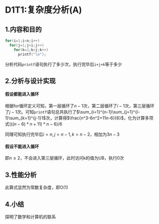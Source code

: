 # D1T1:复杂度分析(A)

## 1.内容和目的 

```cpp
for(i=1;i<n;i++)
  for(j=1;j<i;j++)
    for(k=1;k<j;k++)
      printf("\n");
```
分析代码`printf`语句执行了多少次，执行完毕后`i+j+k`等于多少

## 2.分析与设计实现

#### 假设都能进入循环

根据for循环定义可知，第一层循环了$n-1$次，第二层循环了$i-1$次，第三层循环了$j-1$次。可知`printf`语句总共执行了$\sum_{i=1}^{n-1}\sum_{j=1}^{i-1}\sum_{k=1}^{j-1}1$次，计算得$\frac{n^3-6n^2+11n-6}{6}$，化为计算多项式$(((n-6)*n+11)*n-6)/6$

同理可知执行完毕后$i=n,j=n-1,k=n-2$，相加为$3n-3$

#### 假设不能进入循环

即$n\le2$，不会进入第三层循环，此时访问k的值为UB，执行0次

## 3.性能分析

此算式显然为常数复杂度，即O(1)

## 4.小结

探明了数学和计算机的联系

